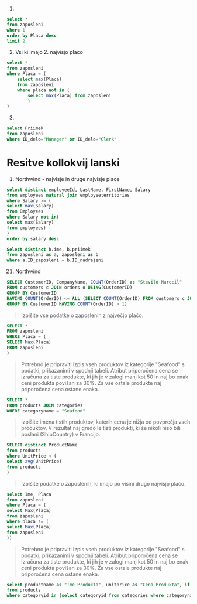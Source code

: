 1. 
```sql
select *
from zaposleni
where 1
order by Placa desc
limit 2
```


2. Vsi ki imajo 2. najvisjo placo

```sql
select * 
from zaposleni
where Placa = (
    select max(Placa)
    from zaposleni
    where placa not in (
        select max(Placa) from zaposleni
        )
)
```

3.
```sql
select Priimek
from zaposleni
where ID_delo="Manager" or ID_delo="Clerk"
```

# Resitve kollokvij lanski

1. Northwind - najvisje in druge najvisje place

```sql
select distinct employeeId, LastName, FirstName, Salary
from employees natural join employeeterritories
where Salary >= (
select max(Salary)
from Employees
where Salary not in(
select max(Salary)
from employees)
)
order by salary desc
```

```sql
Select distinct b.ime, b.priimek
from zaposleni as a, zaposleni as b
where a.ID_zaposleni = b.ID_nadrejeni
```
21. Northwind

```sql
SELECT CustomerID, CompanyName, COUNT(OrderID) as "Stevilo Narocil"
FROM customers c JOIN orders o USING(CustomerID)
GROUP BY CustomerID 
HAVING COUNT(OrderID) <= ALL (SELECT COUNT(OrderID) FROM customers c JOIN orders o USING(CustomerID)
GROUP BY CustomerID HAVING COUNT(OrderID) > 1)
```

> Izpišite vse podatke o zaposlenih z največjo plačo.

```sql
SELECT *
FROM zaposleni
WHERE Placa = (
SELECT Max(Placa)
FROM zaposleni
)
```

> Potrebno je pripraviti izpis vseh produktov iz kategorije "Seafood" s podatki, prikazanimi v spodnji tabeli. Atribut priporočena cena se izračuna za tiste produkte, ki jih je v zalogi manj kot 50 in naj bo enak ceni produkta povišan za 30%. Za vse ostale produkte naj priporočena cena ostane enaka.

```sql
SELECT *
FROM products JOIN categories
WHERE categoryname = "Seafood"
```


> Izpišite imena tistih produktov, katerih cena je nižja od povprečja vseh produktov. V rezultat naj gredo le tisti produkti, ki še nikoli niso bili poslani (ShipCountry) v Francijo.
```sql
SELECT distinct ProductName
from products
where UnitPrice < (
select avg(UnitPrice)
from products
)
```

> Izpišite podatke o zaposlenih, ki imajo po višini drugo najvišjo plačo.
```sql
select Ime, Placa
from zaposleni
where Placa = (
select Max(Placa)
from zaposleni
where placa != (
select Max(Placa)
from zaposleni
))
```

> Potrebno je pripraviti izpis vseh produktov iz kategorije "Seafood" s podatki, prikazanimi v spodnji tabeli. Atribut priporočena cena se izračuna za tiste produkte, ki jih je v zalogi manj kot 50 in naj bo enak ceni produkta povišan za 30%. Za vse ostale produkte naj priporočena cena ostane enaka.
```sql
select productname as "Ime Produkta", unitprice as "Cena Produkta", if(unitsinstock < 50, unitprice * 1.3, unitprice) as "Priporocena cena"
from products
where categoryid in (select categoryid from categories where categoryname = "Seafood")
```
